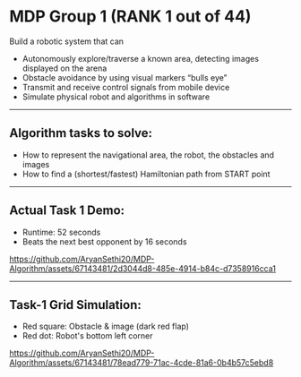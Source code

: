 # MDP Group 1 (RANK 1 out of 44)

Build a robotic system that can
- Autonomously explore/traverse a known area, detecting images displayed on the arena
- Obstacle avoidance by using visual markers “bulls eye”
- Transmit and receive control signals from mobile device
- Simulate physical robot and algorithms in software

<hr>

## Algorithm tasks to solve:
- How to represent the navigational area, the robot, the obstacles and images
- How to find a (shortest/fastest) Hamiltonian path from START point

<hr>

## Actual Task 1 Demo:

- Runtime: 52 seconds
- Beats the next best opponent by 16 seconds

https://github.com/AryanSethi20/MDP-Algorithm/assets/67143481/2d3044d8-485e-4914-b84c-d7358916cca1

<hr>

## Task-1 Grid Simulation:
- Red square: Obstacle & image (dark red flap)
- Red dot: Robot's bottom left corner

https://github.com/AryanSethi20/MDP-Algorithm/assets/67143481/78ead779-71ac-4cde-81a6-0b4b57c5ebd8
